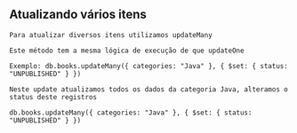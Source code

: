 ## Atualizando vários itens

```
Para atualizar diversos itens utilizamos updateMany
```

```
Este método tem a mesma lógica de execução de que updateOne
```

```
Exemplo: db.books.updateMany({ categories: "Java" }, { $set: { status: "UNPUBLISHED" } })
```

```
Neste update atualizamos todos os dados da categoria Java, alteramos o status deste registros
```

```
db.books.updateMany({ categories: "Java" }, { $set: { status: "UNPUBLISHED" } })
```
